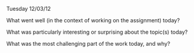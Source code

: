 Tuesday 12/03/12

What went well (in the context of working on the assignment) today?

What was particularly interesting or surprising about the topic(s) today?

What was the most challenging part of the work today, and why?

